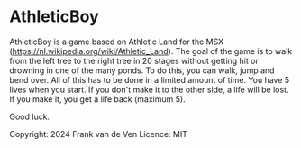 # AthleticBoy
AthleticBoy is a game based on Athletic Land for the MSX (https://nl.wikipedia.org/wiki/Athletic_Land). 
The goal of the game is to walk from the left tree to the right tree in 20 stages without getting hit or drowning in one of the many ponds. 
To do this, you can walk, jump and bend over. All of this has to be done in a limited amount of time. You have 5 lives when you start. If you don't make it to the other side, a life will be lost. If you make it, you get a life back (maximum 5). 

Good luck.

Copyright: 2024 Frank van de Ven 
Licence:   MIT
